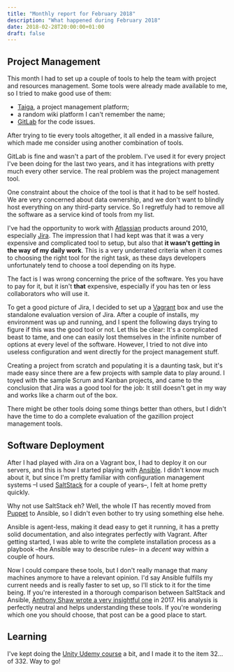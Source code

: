 ```yaml
---
title: "Monthly report for February 2018"
description: "What happened during February 2018"
date: 2018-02-28T20:00:00+01:00
draft: false
---
```


## Project Management

This month I had to set up a couple of tools to help the team with project and
resources management. Some tools were already made available to me, so I tried
to make good use of them:

- [Taiga](https://taiga.io/), a project management platform;
- a random wiki platform I can't remember the name;
- [GitLab](https://about.gitlab.com/) for the code issues.

After trying to tie every tools altogether, it all ended in a massive failure,
which made me consider using another combination of tools.

GitLab is fine and wasn't a part of the problem. I've used it for every project
I've been doing for the last two years, and it has integrations with pretty much
every other service. The real problem was the project management tool.

One constraint about the choice of the tool is that it had to be self hosted. We
are very concerned about data ownership, and we don't want to blindly host
everything on any third-party service. So I regretfuly had to remove all the
software as a service kind of tools from my list.

I've had the opportunity to work with [Atlassian](https://www.atlassian.com/)
products around 2010, especially
[Jira](https://www.atlassian.com/software/jira). The impression that I had kept
was that it was a very expensive and complicated tool to setup, but also that
**it wasn't getting in the way of my daily work**. This is a very underrated
criteria when it comes to choosing the right tool for the right task, as these
days developers unfortunately tend to choose a tool depending on its hype.

The fact is I was wrong concerning the price of the software. Yes you have to
pay for it, but it isn't **that** expensive, especially if you has ten or less
collaborators who will use it.

To get a good picture of Jira, I decided to set up a
[Vagrant](https://www.vagrantup.com/) box and use the standalone evaluation
version of Jira. After a couple of installs, my environment was up and running,
and I spent the following days trying to figure if this was the good tool or
not. Let this be clear: It's a complicated beast to tame, and one can easily
lost themselves in the infinite number of options at every level of the
software. However, I tried to not dive into useless configuration and went
directly for the project management stuff.

Creating a project from scratch and populating it is a daunting task, but it's
made easy since there are a few projects with sample data to play around. I
toyed with the sample Scrum and Kanban projects, and came to the conclusion that
Jira was a good tool for the job: It still doesn't get in my way and works like
a charm out of the box.

There might be other tools doing some things better than others, but I didn't
have the time to do a complete evaluation of the gazillion project management
tools.

## Software Deployment

After I had played with Jira on a Vagrant box, I had to deploy it on our
servers, and this is how I started playing with
[Ansible](https://www.ansible.com/). I didn't know much about it, but since I'm
pretty familiar with configuration management systems –I used
[SaltStack](https://saltstack.com/) for a couple of years–, I felt at home
pretty quickly.

Why not use SaltStack eh? Well, the whole IT has recently moved from
[Puppet](https://puppet.com/) to Ansible, so I didn't even bother to try using
something else hehe.

Ansible is agent-less, making it dead easy to get it running, it has a pretty
solid documentation, and also integrates perfectly with Vagrant. After getting
started, I was able to write the complete installation process as a playbook
–the Ansible way to describe rules– in a _decent_ way within a couple of hours.

Now I could compare these tools, but I don't really manage that many machines
anymore to have a relevant opinion. I'd say Ansible fulfills my current needs
and is really faster to set up, so I'll stick to it for the time being. If
you're interested in a thorough comparison between SaltStack and Ansible,
[Anthony Shaw wrote a very insightful one](https://medium.com/@anthonypjshaw/ansible-v-s-salt-saltstack-v-s-stackstorm-3d8f57149368)
in 2017. His analysis is perfectly neutral and helps understanding these tools.
If you're wondering which one you should choose, that post can be a good place
to start.

## Learning

I've kept doing the [Unity Udemy course](https://www.udemy.com/unitycourse/) a
bit, and I made it to the item 32… of 332. Way to go!
